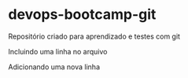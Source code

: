 # devops-bootcamp-git
Repositório criado para aprendizado e testes com git

Incluindo uma linha no arquivo

Adicionando uma nova linha

